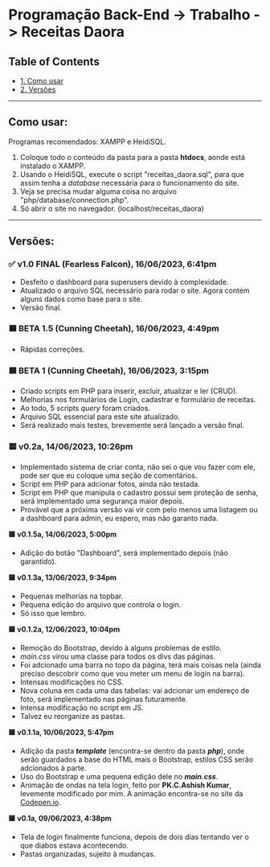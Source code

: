 # Programação Back-End -> Trabalho -> Receitas Daora

## Table of Contents

* [1. Como usar](#como-usar)
* [2. Versões](#versões)

-- --

## Como usar:

Programas recomendados: XAMPP e HeidiSQL.

1. Coloque todo o conteúdo da pasta para a pasta **htdocs**, aonde está instalado o XAMPP.
2. Usando o HeidiSQL, execute o script "receitas_daora.sql", para que assim tenha a *database* necessária para o funcionamento do site.
3. Veja se precisa mudar alguma coisa no arquivo "php/database/connection.php".
4. Só abrir o site no navegador. (localhost/receitas_daora)

-- --

## Versões:

### **✅ v1.0 FINAL (Fearless Falcon), 16/06/2023, 6:41pm**

* Desfeito o dashboard para superusers devido à complexidade.
* Atualizado o arquivo SQL necessário para rodar o site. Agora contém alguns dados como base para o site.
* Versão final.


### **🟦 BETA 1.5 (Cunning Cheetah), 16/06/2023, 4:49pm**

* Rápidas correções.


### **🟦 BETA 1 (Cunning Cheetah), 16/06/2023, 3:15pm**

* Criado scripts em PHP para inserir, excluir, atualizar e ler (CRUD).
* Melhorias nos formulários de Login, cadastrar e formulário de receitas.
* Ao todo, 5 scripts *query* foram criados.
* Arquivo SQL essencial para este site atualizado.
* Será realizado mais testes, brevemente será lançado a versão final.


### **:yellow_square: v0.2a, 14/06/2023, 10:26pm**

* Implementado sistema de criar conta, não sei o que vou fazer com ele, pode ser que eu coloque uma seção de comentários.
* Script em PHP para adcionar fotos, ainda não testada.
* Script em PHP que manipula o cadastro possui sem proteção de senha, será implementado uma segurança maior depois.
* Provável que a próxima versão vai vir com pelo menos uma listagem ou a dashboard para admin, eu espero, mas não garanto nada.


**:yellow_square: v0.1.5a, 14/06/2023, 5:00pm**

* Adição do botão "Dashboard", será implementado depois (não garantido).


**:yellow_square: v0.1.3a, 13/06/2023, 9:34pm**

* Pequenas melhorias na topbar.
* Pequena edição do arquivo que controla o login.
* Só isso que lembro.


**:yellow_square: v0.1.2a, 12/06/2023, 10:04pm**

* Remoção do Bootstrap, devido à alguns problemas de estilo.
* *main.css* virou uma classe para todos os divs das páginas.
* Foi adcionado uma barra no topo da página, terá mais coisas nela (ainda preciso descobrir como que vou meter um menu de login na barra).
* Intensas modificações no CSS.
* Nova coluna em cada uma das tabelas: vai adcionar um endereço de foto, será implementado nas páginas futuramente.
* Intensa modificação no script em JS.
* Talvez eu reorganize as pastas.


**:yellow_square: v0.1.1a, 10/06/2023, 5:47pm**

* Adição da pasta ***template*** (encontra-se dentro da pasta ***php***), onde serão guardados a base do HTML mais o Bootstrap, estilos CSS serão adcionados à parte.
* Uso do Bootstrap e uma pequena edição dele no ***main.css***.
* Animação de ondas na tela login, feito por **PK.C.Ashish Kumar**, levemente modificado por mim. A animação encontra-se no site da [Codepen.io](https://codepen.io/kcak11/pen/BYewdo).


**:yellow_square: v0.1a, 09/06/2023, 4:38pm**

* Tela de login finalmente funciona, depois de dois dias tentando ver o que diabos estava acontecendo.
* Pastas organizadas, sujeito à mudanças.
